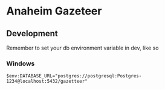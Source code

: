 # Anaheim Gazeteer

## Development

Remember to set your db environment variable in dev, like so

### Windows
```
$env:DATABASE_URL="postgres://postgresql:Postgres-1234@localhost:5432/gazetteer"
```